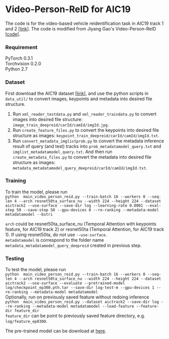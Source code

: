# Video-Person-ReID for AIC19

The code is for the video-based vehicle reidentification task in AIC19 track 1 and 2 \[[link](https://www.aicitychallenge.org/)\].
The code is modified from Jiyang Gao's Video-Person-ReID \[[code](https://github.com/jiyanggao/Video-Person-ReID)\].

### Requirement

PyTorch 0.3.1 <br />
Torchvision 0.2.0 <br />
Python 2.7 <br />

### Dataset

First download the AIC19 dataset \[[link](https://www.aicitychallenge.org/)\], and use the python scripts in `data_util/` to convert images, keypoints and metadata into desired file structure.

1. Run `xml_reader_testdata.py` and `xml_reader_traindata.py` to convert images into desired file structure: `image_train_deepreid/carId/camId/imgId.jpg`.
2. Run `create_feature_files.py` to convert the keypoints into desired file structure as images:  `keypoint_train_deepreid/carId/camId/imgId.txt`.
3. Run `convert_metadata_imglistprob.py` to convert the metadata inference result of query (and test) tracks into `prob_metadatamodel_query.txt` and `imglist_metadatamodel_query.txt`. And then run `create_metadata_files.py` to convert the metadata into desired file structure as images:  `metadata_metadatamodel_query_deepreid/carId/camId/imgId.txt`.

### Training

To train the model, please run
<br />
`
python  main_video_person_reid.py --train-batch 16 --workers 0 --seq-len 4 --arch resnet50ta_surface_nu --width 224 --height 224 --dataset aictrack2 --use-surface --save-dir log --learning-rate 0.0001 --eval-step 50 --save-step 50 --gpu-devices 0 --re-ranking --metadata-model metadatamodel --bstri
`
<br />

`arch` could be resnet50ta_surface_nu (Temporal Attention with keypoints feature, for AIC19 track 2) or resnet50ta (Temporal Attention, for AIC19 track 1). If using resnet50ta, do not use `--use-surface`.<br />
`metadatamodel` is correspond to the folder name `metadata_metadatamodel_query_deepreid` created in previous step.

### Testing

To test the model, please run
<br />
`
python  main_video_person_reid.py --train-batch 16 --workers 0 --seq-len 4 --arch resnet50ta_surface_nu --width 224 --height 224 --dataset aictrack2 --use-surface --evaluate --pretrained-model log/checkpoint_ep300.pth.tar --save-dir log-test-m --gpu-devices 1 --re-ranking --metadata-model metadatamodel
`
<br />
Optionally, run on previously saved feature without redoing inference
<br />
`
python  main_video_person_reid.py --dataset aictrack2 --save-dir log --re-ranking --metadata-model metadatamodel --load-feature --feature-dir feature_dir
`
<br />
`feature_dir` can be point to previously saved feature directory, e.g. `log/feature_ep0300`.<br />

The pre-trained model can be download at [here](https://github.com/ipl-uw).
